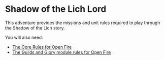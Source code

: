 **Shadow of the Lich Lord**
===========================

This adventure provides the missions and unit rules required to play through the Shadow of the Lich story.

You will also need:

- [The Core Rules for Open Fire](https://github.com/open-source-tabletop/openfire)
- [The Guilds and Glory module rules for Open Fire](https://github.com/open-source-tabletop/openfire-gm-guilds-and-glory)